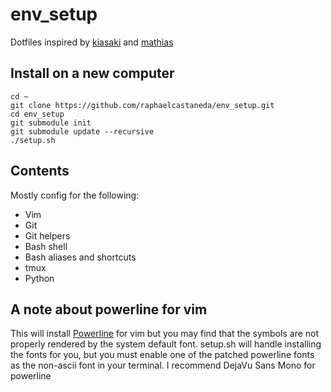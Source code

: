 env_setup
========

Dotfiles inspired by [kiasaki](https://github.com/kiasaki/dotfiles) and [mathias](https://github.com/mathiasbynens/dotfiles)

## Install on a new computer

```
cd ~
git clone https://github.com/raphaelcastaneda/env_setup.git
cd env_setup
git submodule init
git submodule update --recursive
./setup.sh
```

## Contents

Mostly config for the following:

- Vim
- Git
- Git helpers
- Bash shell
- Bash aliases and shortcuts
- tmux
- Python

## A note about powerline for vim
This will install [Powerline](https://github.com/powerline/powerline) for vim but you may find that the symbols are not properly rendered by the system default font. setup.sh will handle
installing the fonts for you, but you must enable one of the patched powerline fonts as the non-ascii font in your terminal.
I recommend DejaVu Sans Mono for powerline
